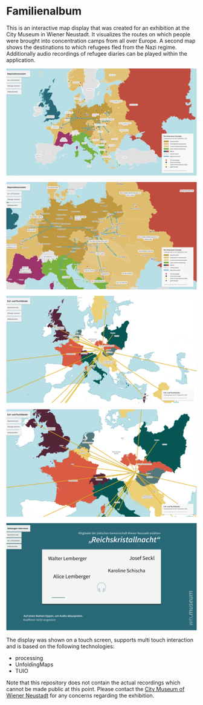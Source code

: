 Familienalbum
=============

This is an interactive map display that was created for an exhibition at the
City Museum in Wiener Neustadt. It visualizes the routes on which people were
brought into concentration camps from all over Europe. A second map shows the
destinations to which refugees fled from the Nazi regime. Additionally audio
recordings of refugee diaries can be played within the application.

![holocaust map](screenshots/map1-1.png)

![holocaust map zoomed](screenshots/map1-2.png)

![refugee map](screenshots/map2-1.png)

![refugee map zoomed](screenshots/map2-2.png)

![audio player](screenshots/player.png)

The display was shown on a touch screen, supports multi touch interaction and is
based on the following technologies:

* processing
* UnfoldingMaps
* TUIO

Note that this repository does not contain the actual recordings which cannot be
made public at this point. Please contact the
[City Museum of Wiener Neustadt](http://stadtmuseum.wiener-neustadt.at) for any
concerns regarding the exhibition.
